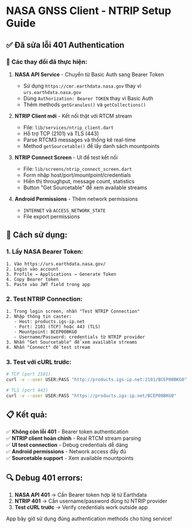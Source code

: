 # NASA GNSS Client - NTRIP Setup Guide

## ✅ Đã sửa lỗi 401 Authentication

### 🔧 **Các thay đổi đã thực hiện:**

1. **NASA API Service** - Chuyển từ Basic Auth sang Bearer Token
   - Sử dụng `https://cmr.earthdata.nasa.gov` thay vì `urs.earthdata.nasa.gov`
   - Dùng `Authorization: Bearer TOKEN` thay vì Basic Auth
   - Thêm methods `getGranules()` và `getCollections()`

2. **NTRIP Client mới** - Kết nối thật với RTCM stream
   - File: `lib/services/ntrip_client.dart`
   - Hỗ trợ TCP (2101) và TLS (443)
   - Parse RTCM3 messages và thống kê real-time
   - Method `getSourcetable()` để lấy danh sách mountpoints

3. **NTRIP Connect Screen** - UI để test kết nối
   - File: `lib/screens/ntrip_connect_screen.dart`
   - Form nhập host/port/mountpoint/credentials
   - Hiển thị throughput, message count, statistics
   - Button "Get Sourcetable" để xem available streams

4. **Android Permissions** - Thêm network permissions
   - `INTERNET` và `ACCESS_NETWORK_STATE`
   - File export permissions

## 🚀 **Cách sử dụng:**

### **1. Lấy NASA Bearer Token:**
```
1. Vào https://urs.earthdata.nasa.gov/
2. Login vào account
3. Profile → Applications → Generate Token
4. Copy Bearer token
5. Paste vào JWT field trong app
```

### **2. Test NTRIP Connection:**
```
1. Trong login screen, nhấn "Test NTRIP Connection"
2. Nhập thông tin caster:
   - Host: products.igs-ip.net
   - Port: 2101 (TCP) hoặc 443 (TLS)
   - Mountpoint: BCEP00BKG0
   - Username/Password: credentials từ NTRIP provider
3. Nhấn "Get Sourcetable" để xem available streams
4. Nhấn "Connect" để test stream
```

### **3. Test với cURL trước:**
```bash
# TCP (port 2101)
curl -v --user USER:PASS "http://products.igs-ip.net:2101/BCEP00BKG0"

# TLS (port 443)  
curl -v --user USER:PASS "https://products.igs-ip.net/BCEP00BKG0"
```

## 📋 **Kết quả:**

✅ **Không còn lỗi 401** - Bearer token authentication  
✅ **NTRIP client hoàn chỉnh** - Real RTCM stream parsing  
✅ **UI test connection** - Debug credentials dễ dàng  
✅ **Android permissions** - Network access đầy đủ  
✅ **Sourcetable support** - Xem available mountpoints  

## 🔍 **Debug 401 errors:**

1. **NASA API 401** → Cần Bearer token hợp lệ từ Earthdata
2. **NTRIP 401** → Cần username/password đúng từ NTRIP provider
3. **Test cURL trước** → Verify credentials work outside app

App bây giờ sử dụng đúng authentication methods cho từng service!

